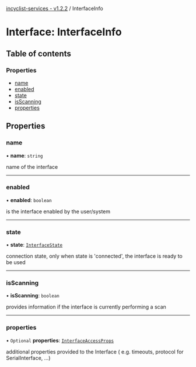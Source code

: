 [incyclist-services - v1.2.2](../README.md) / InterfaceInfo

# Interface: InterfaceInfo

## Table of contents

### Properties

- [name](InterfaceInfo.md#name)
- [enabled](InterfaceInfo.md#enabled)
- [state](InterfaceInfo.md#state)
- [isScanning](InterfaceInfo.md#isscanning)
- [properties](InterfaceInfo.md#properties)

## Properties

### name

• **name**: `string`

name of the interface

___

### enabled

• **enabled**: `boolean`

is the interface enabled by the user/system

___

### state

• **state**: [`InterfaceState`](../README.md#interfacestate)

connection state, only when state is 'connected', the interface is ready to be used

___

### isScanning

• **isScanning**: `boolean`

provides information if the interface is currently performing a scan

___

### properties

• `Optional` **properties**: [`InterfaceAccessProps`](InterfaceAccessProps.md)

additional properties provided to the Interface ( e.g. timeouts, protocol for SerialInterface, ...)
